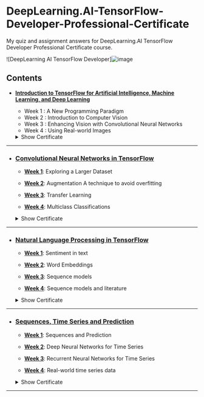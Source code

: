 # DeepLearning.AI-TensorFlow-Developer-Professional-Certificate
My quiz and assignment answers for DeepLearning.AI TensorFlow Developer Professional Certificate course.

![DeepLearning AI TensorFlow Developer]![image](https://github.com/user-attachments/assets/540b3042-608b-4f5d-afd2-5ccfbc4a3be8)



## Contents
  - <b> [Introduction to TensorFlow for Artificial Intelligence, Machine Learning, and Deep Learning](https://github.com/nandanarifqii/DeepLearning.AI-TensorFlow-Developer/tree/main/1_Introduction%20to%20TensorFlow%20for%20Artificial%20Intelligence%2C%20Machine%20Learning%2C%20and%20Deep%20Learning) </b>
    * Week 1 : A New Programming Paradigm
    * Week 2 : Introduction to Computer Vision
    * Week 3 : Enhancing Vision with Convolutional Neural Networks
    * Week 4 : Using Real-world Images
      
    <details>
      <summary>Show Certificate</summary>
           <img src="https://github.com/user-attachments/assets/41304609-d2f7-4c67-9d4e-5fcd8460a3f2" alt="TensorFlow C1 Certificate">
    </details>
  - ---

  - ### [Convolutional Neural Networks in TensorFlow](https://github.com/BurakAhmet/DeepLearning.AI-TensorFlow-Developer-Professional-Certificate/tree/main/2.%20Convolutional%20Neural%20Networks%20in%20TensorFlow)
      * <b>[Week 1](https://github.com/BurakAhmet/DeepLearning.AI-TensorFlow-Developer-Professional-Certificate/tree/main/2.%20Convolutional%20Neural%20Networks%20in%20TensorFlow/1.%20Exploring%20a%20Larger%20Dataset)</b>: Exploring a Larger Dataset
        
      * <b>[Week 2](https://github.com/BurakAhmet/DeepLearning.AI-TensorFlow-Developer-Professional-Certificate/tree/main/2.%20Convolutional%20Neural%20Networks%20in%20TensorFlow/2.%20Augmentation%20A%20technique%20to%20avoid%20overfitting)</b>: Augmentation A technique to avoid overfitting
   
      * <b>[Week 3](https://github.com/BurakAhmet/DeepLearning.AI-TensorFlow-Developer-Professional-Certificate/tree/main/2.%20Convolutional%20Neural%20Networks%20in%20TensorFlow/3.%20Transfer%20Learning)</b>: Transfer Learning
   
      * <b>[Week 4](https://github.com/BurakAhmet/DeepLearning.AI-TensorFlow-Developer-Professional-Certificate/tree/main/2.%20Convolutional%20Neural%20Networks%20in%20TensorFlow/4.%20Multiclass%20Classifications)</b>: Multiclass Classifications
   
    <details>
      <summary>Show Certificate</summary>
           <img src="https://github.com/BurakAhmet/DeepLearning.AI-TensorFlow-Developer-Professional-Certificate/assets/89780902/f3014cac-987a-482d-a782-8ebe3854d290" alt="TensorFlow C2 Certificate">
    </details>
  - ---

  - ### [Natural Language Processing in TensorFlow](https://github.com/BurakAhmet/DeepLearning.AI-TensorFlow-Developer-Professional-Certificate/tree/main/3.%20Natural%20Language%20Processing%20in%20TensorFlow)
    * <b>[Week 1](https://github.com/BurakAhmet/DeepLearning.AI-TensorFlow-Developer-Professional-Certificate/tree/main/3.%20Natural%20Language%20Processing%20in%20TensorFlow/1.%20Sentiment%20in%20text)</b>: Sentiment in text
   
    * <b>[Week 2](https://github.com/BurakAhmet/DeepLearning.AI-TensorFlow-Developer-Professional-Certificate/tree/main/3.%20Natural%20Language%20Processing%20in%20TensorFlow/2.%20Word%20Embeddings)</b>: Word Embeddings
   
    * <b>[Week 3](https://github.com/BurakAhmet/DeepLearning.AI-TensorFlow-Developer-Professional-Certificate/tree/main/3.%20Natural%20Language%20Processing%20in%20TensorFlow/3.%20Sequence%20models)</b>: Sequence models
   
    * <b>[Week 4](https://github.com/BurakAhmet/DeepLearning.AI-TensorFlow-Developer-Professional-Certificate/tree/main/3.%20Natural%20Language%20Processing%20in%20TensorFlow/4.%20Sequence%20models%20and%20literature)</b>: Sequence models and literature
   
    <details>
      <summary>Show Certificate</summary>
          <img src="https://github.com/BurakAhmet/DeepLearning.AI-TensorFlow-Developer-Professional-Certificate/assets/89780902/55f1a31b-c7c6-4743-8f53-01a827b4cb16" alt="TensorFlow C3 Certificate">
    </details>
  - ---

  - ### [Sequences, Time Series and Prediction](https://github.com/BurakAhmet/DeepLearning.AI-TensorFlow-Developer-Professional-Certificate/tree/main/4.%20Sequences%2C%20Time%20Series%20and%20Prediction)
      * <b>[Week 1](https://github.com/BurakAhmet/DeepLearning.AI-TensorFlow-Developer-Professional-Certificate/tree/main/4.%20Sequences%2C%20Time%20Series%20and%20Prediction/1.%20Sequences%20and%20Prediction)</b>: Sequences and Prediction
   
      * <b>[Week 2](https://github.com/BurakAhmet/DeepLearning.AI-TensorFlow-Developer-Professional-Certificate/tree/main/4.%20Sequences%2C%20Time%20Series%20and%20Prediction/2.%20Deep%20Neural%20Networks%20for%20Time%20Series)</b>: Deep Neural Networks for Time Series
   
      * <b>[Week 3](https://github.com/BurakAhmet/DeepLearning.AI-TensorFlow-Developer-Professional-Certificate/tree/main/4.%20Sequences%2C%20Time%20Series%20and%20Prediction/3.%20Recurrent%20Neural%20Networks%20for%20Time%20Series)</b>: Recurrent Neural Networks for Time Series
   
      * <b>[Week 4](https://github.com/BurakAhmet/DeepLearning.AI-TensorFlow-Developer-Professional-Certificate/tree/main/4.%20Sequences%2C%20Time%20Series%20and%20Prediction/4.%20Real-world%20time%20series%20data)</b>: Real-world time series data
    <details>
      <summary>Show Certificate</summary>
            <img src="https://github.com/BurakAhmet/DeepLearning.AI-TensorFlow-Developer-Professional-Certificate/assets/89780902/91cd94de-086a-46b9-8d37-067698b8b95a" alt="TensorFlow C4 Certificate">
    </details>
  - ---

